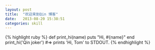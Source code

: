 ```yaml
---
layout: post
title:  "欢迎来到Qin 博客"
date:   2013-08-20 15:38:51
categories: skill
---
```


{% highlight ruby %}
def print_hi(name)
  puts "Hi, #{name}"
end
print_hi('Qin joker')
#=> prints 'Hi, Tom' to STDOUT.
{% endhighlight %}
